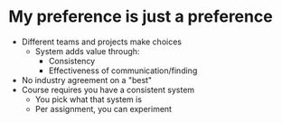 # My preference is just a preference

- Different teams and projects make choices
  - System adds value through:
    - Consistency
    - Effectiveness of communication/finding
- No industry agreement on a "best"
- Course requires you have a consistent system
  - You pick what that system is
  - Per assignment, you can experiment

